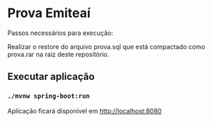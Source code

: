 # Prova Emiteaí

Passos necessários para execução:

Realizar o restore do arquivo prova.sql que está compactado como prova.rar na raiz deste repositório.

## Executar aplicação

### `./mvnw spring-boot:run`

Aplicação ficará disponível em
[http://localhost:8080](http://localhost:8080)

